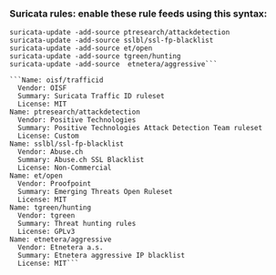 ### Suricata rules: enable these rule feeds using this syntax:

```suricata-update -add-source oisf/trafficid
suricata-update -add-source ptresearch/attackdetection
suricata-update -add-source sslbl/ssl-fp-blacklist
suricata-update -add-source et/open
suricata-update -add-source tgreen/hunting
suricata-update -add-source  etnetera/aggressive```

```Name: oisf/trafficid
  Vendor: OISF
  Summary: Suricata Traffic ID ruleset
  License: MIT
Name: ptresearch/attackdetection
  Vendor: Positive Technologies
  Summary: Positive Technologies Attack Detection Team ruleset
  License: Custom
Name: sslbl/ssl-fp-blacklist
  Vendor: Abuse.ch
  Summary: Abuse.ch SSL Blacklist
  License: Non-Commercial
Name: et/open
  Vendor: Proofpoint
  Summary: Emerging Threats Open Ruleset
  License: MIT
Name: tgreen/hunting
  Vendor: tgreen
  Summary: Threat hunting rules
  License: GPLv3
Name: etnetera/aggressive
  Vendor: Etnetera a.s.
  Summary: Etnetera aggressive IP blacklist
  License: MIT```
